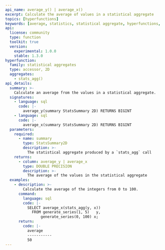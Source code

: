 ```yaml
---
api_name: average_y() | average_x()
excerpt: Calculate the average of values in a statistical aggregate
topics: [hyperfunctions]
keywords: [average, statistics, statistical aggregate, hyperfunctions, toolkit]
api:
  license: community
  type: function
  toolkit: true
  version:
    experimental: 1.0.0
    stable: 1.3.0
hyperfunction:
  family: statistical aggregates
  type: accessor, 2D
  aggregates:
    - stats_agg()
api_details:
  summary: >-
    Calculate an average from the values in a statistical aggregate.
  signatures:
    - language: sql
      code: |-
        average_y(summary StatsSummary 2D) RETURNS BIGINT
    - language: sql
      code: |-
        average_x(summary StatsSummary 2D) RETURNS BIGINT
  parameters:
    required:
      - name: summary
        type: StatsSummary2D
        description: >-
          The statistical aggregate produced by a `stats_agg` call
    returns:
      - column: average_y | average_x
        type: DOUBLE PRECISION
        description: >-
          The average of the values in the statistical aggregate
  examples:
    - description: >-
        Calculate the average of the integers from 0 to 100.
      command:
        language: sql
        code: |-
          SELECT average_x(stats_agg(y, x))
            FROM generate_series(1, 5)   y,
                generate_series(0, 100) x;
      return:
        code: |-
          average
          -----------
          50
---
```


